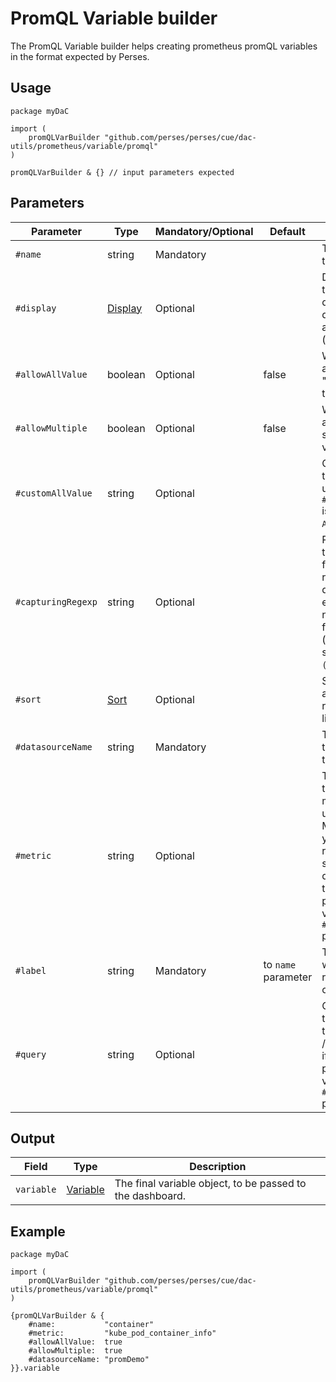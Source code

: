 # PromQL Variable builder

The PromQL Variable builder helps creating prometheus promQL variables in the format expected by Perses.

## Usage

```cue
package myDaC

import (
	promQLVarBuilder "github.com/perses/perses/cue/dac-utils/prometheus/variable/promql"
)

promQLVarBuilder & {} // input parameters expected
```

## Parameters

| Parameter          | Type                                                            | Mandatory/Optional | Default             | Description                                                                                                                                                       |
|--------------------|-----------------------------------------------------------------|--------------------|---------------------|-------------------------------------------------------------------------------------------------------------------------------------------------------------------|
| `#name`            | string                                                          | Mandatory          |                     | The name of this variable.                                                                                                                                        |
| `#display`         | [Display](../../../../api/variable.md#display-specification)    | Optional           |                     | Display object to tune the display name, description and visibility (show/hide).                                                                                  |
| `#allowAllValue`   | boolean                                                         | Optional           | false               | Whether to append the "All" value to the list.                                                                                                                    |
| `#allowMultiple`   | boolean                                                         | Optional           | false               | Whether to allow multi-selection of values.                                                                                                                       |
| `#customAllValue`  | string                                                          | Optional           |                     | Custom value that will be used if `#allowAllValue` is true and if `All` is selected.                                                                              |
| `#capturingRegexp` | string                                                          | Optional           |                     | Regexp used to catch and filter the results of the query. If empty, then nothing is filtered (equivalent of setting it to `(.*)`).                                |
| `#sort`            | [Sort](../../../../api/variable.md#list-variable-specification) | Optional           |                     | Sort method to apply when rendering the list of values.                                                                                                           |
| `#datasourceName`  | string                                                          | Mandatory          |                     | The name of the datasource to query.                                                                                                                              |
| `#metric`          | string                                                          | Optional           |                     | The name of the source metric to be used. /!\ Mandatory if you want to rely on the standard query pattern, thus didn't provide a value to the `#query` parameter. |
| `#label`           | string                                                          | Mandatory          | to `name` parameter | The label from which to retrieve the list of values.                                                                                                              |
| `#query`           | string                                                          | Optional           |                     | Custom query to be used for this variable. /!\ Mandatory if you didn't provide a value to the `#metric` parameter.                                                |

## Output

| Field      | Type                                                           | Description                                               |
|------------|----------------------------------------------------------------|-----------------------------------------------------------|
| `variable` | [Variable](../../../../api/variable.md#variable-specification) | The final variable object, to be passed to the dashboard. |

## Example

```cue
package myDaC

import (
	promQLVarBuilder "github.com/perses/perses/cue/dac-utils/prometheus/variable/promql"
)

{promQLVarBuilder & {
	#name:           "container"
	#metric:         "kube_pod_container_info"
	#allowAllValue:  true
	#allowMultiple:  true
	#datasourceName: "promDemo"
}}.variable
```